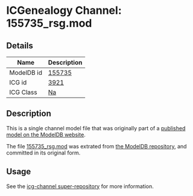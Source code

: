# ICGenealogy Channel: 155735\_rsg.mod

## Details

Name | Description
---- | -----------
ModelDB id | [155735](http://senselab.med.yale.edu/ModelDB/ShowModel.cshtml?model=155735)
ICG id | [3921](http://icg.neurotheory.ox.ac.uk/channels/2/3921)
ICG Class | [Na](http://icg.neurotheory.ox.ac.uk/channels/2)

## Description

This is a single channel model file that was originally part of a [published model on the ModelDB website](http://senselab.med.yale.edu/mModelDB/ShowModel.cshtml?model=155735).

The file [155735\_rsg.mod](155735_rsg.mod) was extrated from [the ModelDB repository](http://senselab.med.yale.edu/ModelDB/ShowModel.cshtml?model=155735), and committed in its original form.

## Usage

See the [icg-channel super-repository](https://github.com/icgenealogy/icg-channels) for more information.